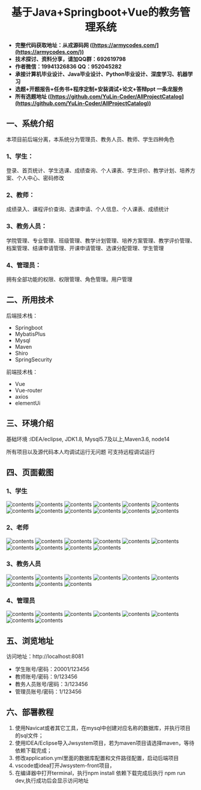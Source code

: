 <p><h1 align="center">基于Java+Springboot+Vue的教务管理系统</h1></p>

- <b>完整代码获取地址：从戎源码网 ([https://armycodes.com/](https://armycodes.com/))</b>
- <b>技术探讨、资料分享，请加QQ群：692619798</b> 
- <b>作者微信：19941326836  QQ：952045282</b> 
- <b>承接计算机毕业设计、Java毕业设计、Python毕业设计、深度学习、机器学习</b>
- <b>选题+开题报告+任务书+程序定制+安装调试+论文+答辩ppt 一条龙服务</b>
- <b>所有选题地址 ([https://github.com/YuLin-Coder/AllProjectCatalog](https://github.com/YuLin-Coder/AllProjectCatalog)) </b>

## 一、系统介绍
本项目前后端分离，本系统分为管理员、教务人员、教师、学生四种角色

### 1、学生：
登录、首页统计、学生选课、成绩查询、个人课表、学生评价、教学计划、培养方案、个人中心、密码修改

### 2、教师：
成绩录入、课程评价查询、选课申请、个人信息、个人课表、成绩统计

### 3、教务人员：
学院管理、专业管理、班级管理、教学计划管理、培养方案管理、教学评价管理、档案管理、结课申请管理、开课申请管理、选课分配管理、学生管理

### 4、管理员：
拥有全部功能的权限、权限管理、角色管理。用户管理

## 二、所用技术

后端技术栈：

- Springboot
- MybatisPlus
- Mysql
- Maven
- Shiro
- SpringSecurity

前端技术栈：

- Vue 
- Vue-router 
- axios 
- elementUi

## 三、环境介绍

基础环境 :IDEA/eclipse, JDK1.8, Mysql5.7及以上,Maven3.6, node14

所有项目以及源代码本人均调试运行无问题 可支持远程调试运行

## 四、页面截图
### 1、学生
![contents](./picture/picture01.png)
![contents](./picture/picture1.png)
![contents](./picture/picture2.png)
![contents](./picture/picture3.png)
![contents](./picture/picture4.png)
![contents](./picture/picture5.png)
![contents](./picture/picture6.png)
![contents](./picture/picture7.png)
![contents](./picture/picture8.png)
![contents](./picture/picture9.png)
![contents](./picture/picture10.png)
![contents](./picture/picture11.png)

### 2、老师
![contents](./picture/picture12.png)
![contents](./picture/picture13.png)
![contents](./picture/picture14.png)
![contents](./picture/picture15.png)
![contents](./picture/picture16.png)
![contents](./picture/picture17.png)
![contents](./picture/picture18.png)
![contents](./picture/picture19.png)
![contents](./picture/picture20.png)
![contents](./picture/picture21.png)

### 3、教务人员
![contents](./picture/picture22.png)
![contents](./picture/picture23.png)
![contents](./picture/picture24.png)
![contents](./picture/picture25.png)
![contents](./picture/picture26.png)
![contents](./picture/picture27.png)
![contents](./picture/picture28.png)
![contents](./picture/picture29.png)
![contents](./picture/picture30.png)

### 4、管理员
![contents](./picture/picture31.png)
![contents](./picture/picture32.png)
![contents](./picture/picture33.png)
![contents](./picture/picture34.png)
![contents](./picture/picture35.png)
![contents](./picture/picture36.png)
![contents](./picture/picture37.png)
![contents](./picture/picture38.png)

## 五、浏览地址

访问地址：http://localhost:8081
- 学生账号/密码：20001/123456
- 教师账号/密码：9/123456
- 教务人员账号/密码：3/123456
- 管理员账号/密码：1/123456

## 六、部署教程
1. 使用Navicat或者其它工具，在mysql中创建对应名称的数据库，并执行项目的sql文件；
2. 使用IDEA/Eclipse导入Jwsystem项目，若为maven项目请选择maven，等待依赖下载完成；
3. 修改application.yml里面的数据库配置和文件路径配置，启动后端项目
4. vscode或idea打开Jwsystem-front项目，
5. 在编译器中打开terminal，执行npm install 依赖下载完成后执行 npm run dev,执行成功后会显示访问地址

